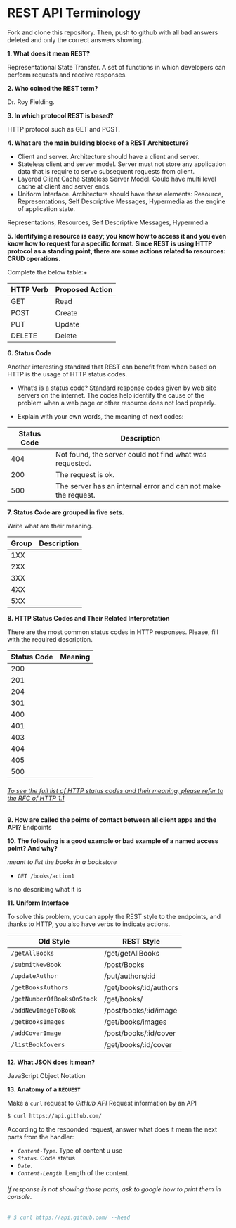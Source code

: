 # REST API Terminology

Fork and clone this repository. Then, push to github with all bad answers deleted and only the correct answers showing.

**1. What does it mean REST?**

Representational State Transfer.
A set of functions in which developers can perform requests and receive responses.

**2. Who coined the REST term?**

Dr. Roy Fielding.

**3. In which protocol REST is based?**

HTTP protocol such as GET and POST.

**4. What are the main building blocks of a REST Architecture?**
- Client and server. Architecture should have a client and server.
- Stateless client and server model. Server must not store any application data that is require to serve subsequent requests from client.
- Layered Client Cache Stateless Server Model. Could have multi level cache at client and server ends.
- Uniform Interface. Architecture should have these elements: Resource, Representations, Self Descriptive Messages, Hypermedia as the engine of application state.

Representations, Resources, Self Descriptive Messages, Hypermedia

**5. Identifying a resource is easy; you know how to access it and you even know how to request for a specific format. Since REST is using HTTP protocol as a standing point, there are some actions related to resources: CRUD operations.**

Complete the below table:+


|HTTP Verb|Proposed Action|
|---------|---------------|
|GET      |   Read        |
|POST     |   Create      |
|PUT      |   Update      |
|DELETE   |   Delete      |

**6. Status Code**

Another interesting standard that REST can benefit from when based on HTTP is the usage of HTTP status codes.

+ What’s is a status code?
 Standard response codes given by web site servers on the internet. The codes help identify the cause of the problem when a web page or other resource does not load properly.


+ Explain with your own words, the meaning of next codes:

|Status Code|Description                                                    |
|-----------|---------------------------------------------------------------|
|404        | Not found, the server could not find what was requested.      |
|200        | The request is ok.                                            |
|500        | The server has an internal error and can not make the request.|

**7. Status Code are grouped in five sets.**

Write what are their meaning.

|Group|Description  |
|-----|-------------|
|1XX| |Informational|
|2XX| |Success      |
|3XX| |Redirection  |
|4XX| |Client Error |
|5XX| |Server Error |

**8. HTTP Status Codes and Their Related Interpretation**

There are the most common status codes in HTTP responses. Please, fill with the required description.

|Status Code|Meaning              |
|-----------|---------------------|
|200|       |Ok                   |
|201|       |Created              |
|204|       |No content           |
|301|       |Moved permanently    |
|400|       |Bad request          |
|401|       |Unauthorized         |
|403|       |Forbidden            |
|404|       |Not found            |
|405|       |Method not allowed   |
|500|       |Internal Server Error|

###### [To see the full list of HTTP status codes and their meaning, please refer to the RFC of HTTP 1.1](http://tools.ietf.org/html/rfc7231#section-6)

**9. How are called the points of contact between all client apps and the API?**
Endpoints

**10. The following is a good example or bad example of a named access point? And why?**

_meant to list the books in a bookstore_

+ `GET /books/action1`

Is no describing what it is

**11. Uniform Interface**



To solve this problem, you can apply the REST style to the endpoints, and thanks to HTTP, you also have verbs to indicate actions.

|Old Style                 |REST Style              |
|--------------------------|------------------------|
|`/getAllBooks`            |  /get/getAllBooks      |    
|`/submitNewBook`          |  /post/Books           |
|`/updateAuthor`           |  /put/authors/:id      |
|`/getBooksAuthors`        |  /get/books/:id/authors|
|`/getNumberOfBooksOnStock`|  /get/books/           |
|`/addNewImageToBook`      |  /post/books/:id/image |
|`/getBooksImages`         |  /get/books/images     |
|`/addCoverImage`          |  /post/books/:id/cover |
|`/listBookCovers`         |  /get/books/:id/cover  |

**12. What JSON does it mean?**

JavaScript Object Notation

**13. Anatomy of a `REQUEST`**

Make a `curl` request to _GitHub API_
Request information by an API
```sh
$ curl https://api.github.com/
```
According to the responded request, answer what does it mean the next parts from the handler:

+ _`Content-Type`_. Type of content u use
+ _`Status`_.  Code status
+ _`Date`_.
+ _`Content-Length`_. Length of the content.


###### If response is not showing those parts, ask to google how to print them in console.

```sh
# $ curl https://api.github.com/ --head
```
